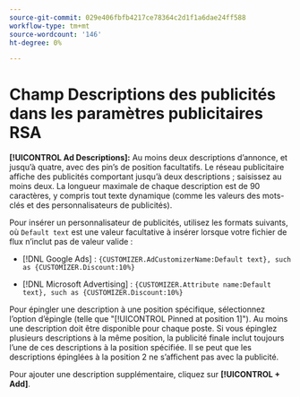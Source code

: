 ```yaml
---
source-git-commit: 029e406fbfb4217ce78364c2d1f1a6dae24ff588
workflow-type: tm+mt
source-wordcount: '146'
ht-degree: 0%

---
```

# Champ Descriptions des publicités dans les paramètres publicitaires RSA

**[!UICONTROL Ad Descriptions]:** Au moins deux descriptions d’annonce, et jusqu’à quatre, avec des pin’s de position facultatifs. Le réseau publicitaire affiche des publicités comportant jusqu’à deux descriptions ; saisissez au moins deux. La longueur maximale de chaque description est de 90 caractères, y compris tout texte dynamique (comme les valeurs des mots-clés et des personnalisateurs de publicités).

Pour insérer un personnalisateur de publicités, utilisez les formats suivants, où `Default text` est une valeur facultative à insérer lorsque votre fichier de flux n’inclut pas de valeur valide :

* [!DNL Google Ads] : `{CUSTOMIZER.AdCustomizerName:Default text}, such as {CUSTOMIZER.Discount:10%}`

* [!DNL Microsoft Advertising] : `{CUSTOMIZER.Attribute name:Default text}, such as {CUSTOMIZER.Discount:10%}`

Pour épingler une description à une position spécifique, sélectionnez l’option d’épingle (telle que &quot;[!UICONTROL Pinned at position 1]&quot;). Au moins une description doit être disponible pour chaque poste. Si vous épinglez plusieurs descriptions à la même position, la publicité finale inclut toujours l’une de ces descriptions à la position spécifiée. Il se peut que les descriptions épinglées à la position 2 ne s’affichent pas avec la publicité.

Pour ajouter une description supplémentaire, cliquez sur **[!UICONTROL + Add]**.
